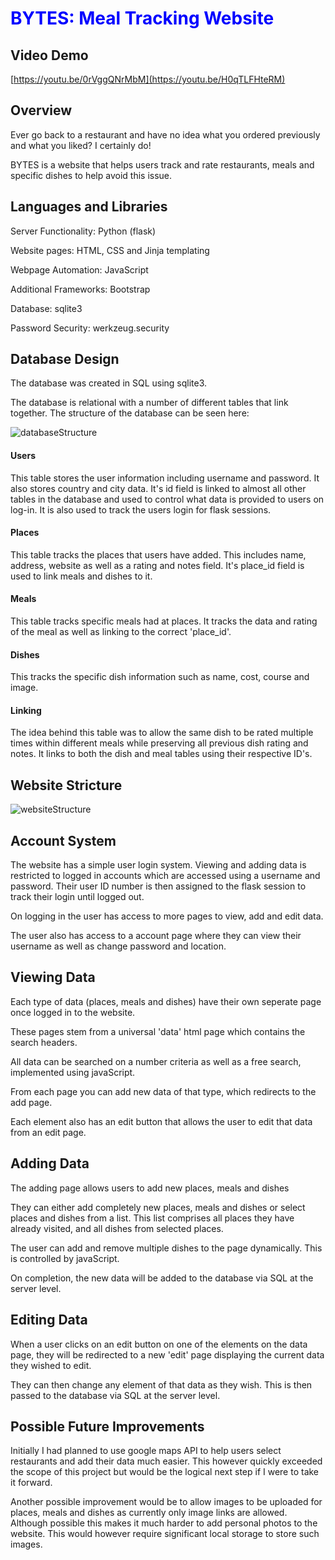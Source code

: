 # <span style="color:blue"> BYTES: Meal Tracking Website</span>

## **Video Demo**
[https://youtu.be/0rVggQNrMbM](https://youtu.be/H0qTLFHteRM)

## **Overview**
Ever go back to a restaurant and have no idea what you ordered previously and what you liked? I certainly do!

BYTES is a website that helps users track and rate restaurants, meals and specific dishes to help avoid this issue.

## **Languages and Libraries**

<p>Server Functionality: Python (flask)</p>
<p>Website pages: HTML, CSS and Jinja templating</p>
<p>Webpage Automation: JavaScript</p>
<p>Additional Frameworks: Bootstrap</p>
<p>Database: sqlite3</p>
<p>Password Security: werkzeug.security</p>

## **Database Design**
<p>The database was created in SQL using sqlite3.</p>
<p>The database is relational with a number of different tables that link together. The structure of the database can be seen
here:</p>

![databaseStructure](https://github.com/jonnymortemore/Bytes/assets/79447139/d7125d4e-0c12-4c9b-9588-f9f58c4ec89a)


#### Users
This table stores the user information including username and password. It also stores country and city data. It's id field is linked to almost all other tables in the database and used to control what data is provided to users on log-in. It is also used to track the users login for flask sessions.

#### Places
This table tracks the places that users have added. This includes name, address, website as well as a rating and notes field. It's place_id field is used to link meals and dishes to it.

#### Meals
This table tracks specific meals had at places. It tracks the data and rating of the meal as well as linking to the correct 'place_id'.

#### Dishes
This tracks the specific dish information such as name, cost, course and image.

#### Linking
The idea behind this table was to allow the same dish to be rated multiple times within different meals while preserving all previous dish rating and notes. It links to both the dish and meal tables using their respective ID's.

## **Website Stricture**
![websiteStructure](https://github.com/jonnymortemore/Bytes/assets/79447139/7868a8da-2597-4f85-8bd4-05f25afdea4a)


## **Account System**
<p>The website has a simple user login system. Viewing and adding data is restricted to logged in accounts which are accessed using a username and password. Their user ID number is then assigned to the flask session to track their login until logged out.</p>
<p>On logging in the user has access to more pages to view, add and edit data.</p>
<p>The user also has access to a account page where they can view their username as well as change password and location. </p>



## **Viewing Data**
<p>Each type of data (places, meals and dishes) have their own seperate page once logged in to the website.</p>
<p>These pages stem from a universal 'data' html page which contains the search headers.</p>
<P>All data can be searched on a number criteria as well as a free search, implemented using javaScript.</p>
<p>From each page you can add new data of that type, which redirects to the add page.</p>
<p>Each element also has an edit button that allows the user to edit that data from an edit page. </p>


## **Adding Data**
<p>The adding page allows users to add new places, meals and dishes</p>
<p>They can either add completely new places, meals and dishes or select places and dishes from a list. This list comprises all places they have already visited, and all dishes from selected places.</p>
<p>The user can add and remove multiple dishes to the page dynamically. This is controlled by javaScript.</p>
<p>On completion, the new data will be added to the database via SQL at the server level. </p>

## **Editing Data**
<p>When a user clicks on an edit button on one of the elements on the data page, they will be redirected to a new 'edit' page displaying the current data they wished to edit.</p>
<p>They can then change any element of that data as they wish. This is then passed to the database via SQL at the server level. </p>

## **Possible Future Improvements**
Initially I had planned to use google maps API to help users select restaurants and add their data much easier. This however quickly exceeded the scope of this project but would be the logical next step if I were to take it forward.

Another possible improvement would be to allow images to be uploaded for places, meals and dishes as currently only image links are allowed. Although possible this makes it much harder to add personal photos to the website. This would however require significant local storage to store such images.


